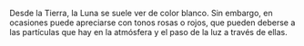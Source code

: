 Desde la Tierra, la Luna se suele ver de color blanco. Sin embargo, en ocasiones puede apreciarse con tonos rosas o rojos, que pueden deberse a las partículas que hay en la atmósfera y el paso de la luz a través de ellas.
